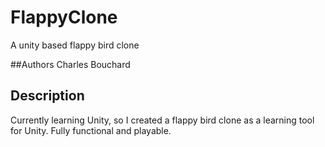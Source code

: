 # FlappyClone
A unity based flappy bird clone

##Authors
Charles Bouchard

## Description
Currently learning Unity, so I created a flappy bird clone as a learning tool for Unity. Fully functional and playable.
